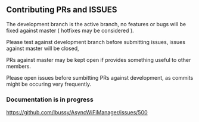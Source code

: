 ## Contributing PRs and ISSUES

The development branch is the active branch, no features or bugs will be fixed against master ( hotfixes may be considered ).

Please test against development branch before submitting issues, issues against master will be closed, 

PRs against master may be kept open if provides something useful to other members.

Please open issues before sumbitting PRs against development, as commits might be occuring very frequently.

### Documentation is in progress
https://github.com/lbussy/AsyncWiFiManager/issues/500
